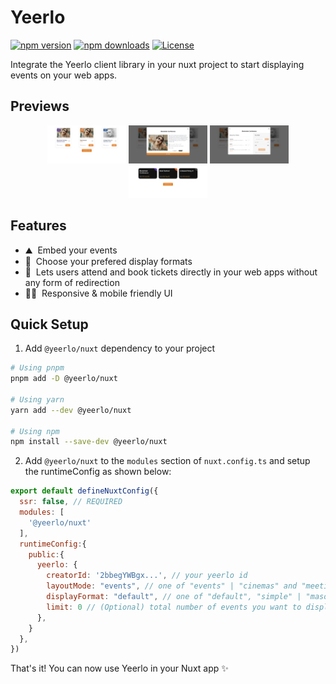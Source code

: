 <!--
Get your module up and running quickly.

Find and replace all on all files (CMD+SHIFT+F):
- Name: Yeerlo
- Package name: @yeerlo/nuxt
- Description: Yeerlo's official Nuxt module

PUBLISHING UPDATES TO THIS MODULE
---------------------------------

Publishing updates to an npm package, whether it's under your personal account or an organization, follows a specific process to ensure that the new version is correctly distributed to users. Here’s a step-by-step guide to update your Nuxt module or any npm package:

### Step 1: Make Your Changes

First, implement the changes you want in your package. This could involve fixing bugs, adding features, or improving documentation.

### Step 2: Update the Version Number

Before you publish your update, you need to update the version number in your `package.json` file. npm uses [semantic versioning](https://semver.org/) (semver), which consists of three numbers in the format of `MAJOR.MINOR.PATCH` (e.g., `1.0.0`). Here's how to update your version:

- **Patch release (`1.0.1`)**: Backwards compatible bug fixes.
- **Minor release (`1.1.0`)**: Add functionality in a backwards compatible manner.
- **Major release (`2.0.0`)**: Make incompatible API changes.

You can manually update the version in your `package.json` or use the npm version command to update it automatically:

```bash
npm version patch # for a patch update
npm version minor # for a minor update
npm version major # for a major update
```

This command updates the version number in your `package.json` file and creates a git tag for this release if your project is a git repository.

### Step 3: Publish the Update

After updating the version number, you can publish the update to npm. Make sure you are logged in to npm with the account or organization under which the package is published:

```bash
npm login
```

Then, run the publish command:

```bash
npm publish
```

If your package is scoped under an organization and you're publishing a public update, ensure to include the `--access public` flag if it's not set by default in your `package.json`:

```bash
npm publish --access public
```

### Step 4: Verify the Publication

After publishing, verify that your update is live:

- You can check the npm website for your package's page to see if the new version is listed.
- Alternatively, run `npm view <package-name> versions` to see all the versions of your package, including the one you just published.

### Additional Tips

- **Testing**: Always thoroughly test your package before publishing an update to ensure that it works as expected and is backward compatible (for minor and patch updates).
- **Documentation**: Update your `README.md` and any other relevant documentation to reflect the changes in the new version.
- **Deprecation**: If you're making significant changes that deprecate previous functionality, make sure to communicate these changes clearly in your documentation and change logs.
- **npm deprecate**: For versions that you no longer support or recommend, you can use the `npm deprecate` command to warn users when they install or upgrade to deprecated versions of your package.

Following these steps will help you manage and publish updates to your npm package efficiently, ensuring your users have access to the latest features and fixes.
-->

# Yeerlo

[![npm version][npm-version-src]][npm-version-href]
[![npm downloads][npm-downloads-src]][npm-downloads-href]
[![License][license-src]][license-href]

Integrate the Yeerlo client library in your nuxt project to start displaying events on your web apps.

## Previews

<p align="center">
  <img src="public/preview1.png" alt="Preview 1" width="25%" />
  <img src="public/preview2.png" alt="Preview 2" width="25%" />
  <img src="public/preview3.png" alt="Preview 3" width="25%" />
  <img src="public/preview4.png" alt="Preview 3" width="25%" />
</p>

## Features

<!-- Highlight some of the features your module provide here -->
- ⛰ &nbsp;Embed your events
- 🚠 &nbsp;Choose your prefered display formats
- 🌲 &nbsp;Lets users attend and book tickets directly in your web apps without any form of redirection
- 👩‍🎨 &nbsp;Responsive & mobile friendly UI

## Quick Setup

1. Add `@yeerlo/nuxt` dependency to your project

```bash
# Using pnpm
pnpm add -D @yeerlo/nuxt

# Using yarn
yarn add --dev @yeerlo/nuxt

# Using npm
npm install --save-dev @yeerlo/nuxt
```

2. Add `@yeerlo/nuxt` to the `modules` section of `nuxt.config.ts` and setup the runtimeConfig as shown below:

```js
export default defineNuxtConfig({
  ssr: false, // REQUIRED
  modules: [
    '@yeerlo/nuxt'
  ],
  runtimeConfig:{
    public:{
      yeerlo: {
        creatorId: '2bbegYWBgx...', // your yeerlo id
        layoutMode: "events", // one of "events" | "cinemas" and "meetings" are coming soon
        displayFormat: "default", // one of "default", "simple" | "masonry" and "boxed" are coming soon
        limit: 0 // (Optional) total number of events you want to display.
      },
    }
  },
})
```

That's it! You can now use Yeerlo in your Nuxt app ✨

<!-- Badges -->
[npm-version-src]: https://img.shields.io/npm/v/@yeerlo/nuxt/latest.svg?style=flat&colorA=18181B&colorB=28CF8D
[npm-version-href]: https://www.npmjs.com/package/@yeerlo/nuxt

[npm-downloads-src]: https://img.shields.io/npm/dt/@yeerlo/nuxt.svg?style=flat&colorA=18181B&colorB=28CF8D
[npm-downloads-href]: https://npmjs.com/package/@yeerlo/nuxt

[license-src]: https://img.shields.io/npm/l/@yeerlo/nuxt.svg?style=flat&colorA=18181B&colorB=28CF8D
[license-href]: https://www.npmjs.com/package/@yeerlo/nuxt

